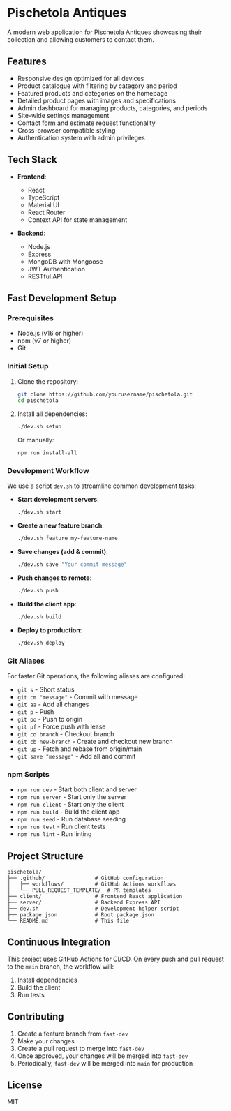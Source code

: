 # Pischetola Antiques

A modern web application for Pischetola Antiques showcasing their collection and allowing customers to contact them.

## Features

- Responsive design optimized for all devices
- Product catalogue with filtering by category and period
- Featured products and categories on the homepage
- Detailed product pages with images and specifications
- Admin dashboard for managing products, categories, and periods
- Site-wide settings management
- Contact form and estimate request functionality
- Cross-browser compatible styling
- Authentication system with admin privileges

## Tech Stack

- **Frontend**:

  - React
  - TypeScript
  - Material UI
  - React Router
  - Context API for state management

- **Backend**:
  - Node.js
  - Express
  - MongoDB with Mongoose
  - JWT Authentication
  - RESTful API

## Fast Development Setup

### Prerequisites

- Node.js (v16 or higher)
- npm (v7 or higher)
- Git

### Initial Setup

1. Clone the repository:

   ```bash
   git clone https://github.com/yourusername/pischetola.git
   cd pischetola
   ```

2. Install all dependencies:

   ```bash
   ./dev.sh setup
   ```

   Or manually:

   ```bash
   npm run install-all
   ```

### Development Workflow

We use a script `dev.sh` to streamline common development tasks:

- **Start development servers**:

  ```bash
  ./dev.sh start
  ```

- **Create a new feature branch**:

  ```bash
  ./dev.sh feature my-feature-name
  ```

- **Save changes (add & commit)**:

  ```bash
  ./dev.sh save "Your commit message"
  ```

- **Push changes to remote**:

  ```bash
  ./dev.sh push
  ```

- **Build the client app**:

  ```bash
  ./dev.sh build
  ```

- **Deploy to production**:
  ```bash
  ./dev.sh deploy
  ```

### Git Aliases

For faster Git operations, the following aliases are configured:

- `git s` - Short status
- `git cm "message"` - Commit with message
- `git aa` - Add all changes
- `git p` - Push
- `git po` - Push to origin
- `git pf` - Force push with lease
- `git co branch` - Checkout branch
- `git cb new-branch` - Create and checkout new branch
- `git up` - Fetch and rebase from origin/main
- `git save "message"` - Add all and commit

### npm Scripts

- `npm run dev` - Start both client and server
- `npm run server` - Start only the server
- `npm run client` - Start only the client
- `npm run build` - Build the client app
- `npm run seed` - Run database seeding
- `npm run test` - Run client tests
- `npm run lint` - Run linting

## Project Structure

```
pischetola/
├── .github/                # GitHub configuration
│   ├── workflows/          # GitHub Actions workflows
│   └── PULL_REQUEST_TEMPLATE/  # PR templates
├── client/                 # Frontend React application
├── server/                 # Backend Express API
├── dev.sh                  # Development helper script
├── package.json            # Root package.json
└── README.md               # This file
```

## Continuous Integration

This project uses GitHub Actions for CI/CD. On every push and pull request to the `main` branch, the workflow will:

1. Install dependencies
2. Build the client
3. Run tests

## Contributing

1. Create a feature branch from `fast-dev`
2. Make your changes
3. Create a pull request to merge into `fast-dev`
4. Once approved, your changes will be merged into `fast-dev`
5. Periodically, `fast-dev` will be merged into `main` for production

## License

MIT
